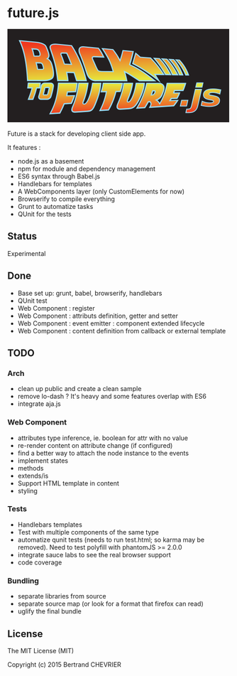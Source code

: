 # future.js

!['Future.js'](public/img/logo.png "Future.js")

Future is a stack for developing client side app.

It features :

- node.js as a basement
- npm for module and dependency management
- ES6 syntax through Babel.js
- Handlebars for templates
- A WebComponents layer (only CustomElements for now)
- Browserify to compile everything
- Grunt to automatize tasks
- QUnit for the tests

## Status

Experimental

## Done

 - Base set up: grunt, babel, browserify, handlebars
 - QUnit test
 - Web Component : register
 - Web Component : attributs definition, getter and setter
 - Web Component : event emitter : component extended lifecycle
 - Web Component : content definition from callback or external template

## TODO

### Arch

 - clean up public and create a clean sample
 - remove lo-dash ? It's heavy and some features overlap with ES6
 - integrate aja.js

### Web Component

 - attributes type inference, ie. boolean for attr with no value
 - re-render content on attribute change (if configured)
 - find a better way to attach the node instance to the events
 - implement states
 - methods
 - extends/is
 - Support HTML template in content
 - styling

### Tests

 - Handlebars templates
 - Test with multiple components of the same type
 - automatize qunit tests (needs to run test.html; so karma may be removed). Need to test polyfill with phantomJS >= 2.0.0
 - integrate sauce labs to see the real browser support
 - code coverage

### Bundling

 - separate libraries from source
 - separate source map (or look for a format that firefox can read)
 - uglify the final bundle

## License

The MIT License (MIT)

Copyright (c) 2015 Bertrand CHEVRIER
